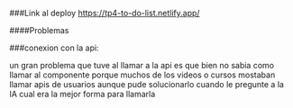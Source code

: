 ###Link al deploy 
https://tp4-to-do-list.netlify.app/

####Problemas 

###conexion con la api: 

un gran problema que tuve al llamar a la api es que bien no sabia como llamar al componente porque muchos de los videos o cursos mostaban llamar apis de usuarios aunque pude solucionarlo cuando le pregunte a la IA cual era la mejor forma para llamarla


